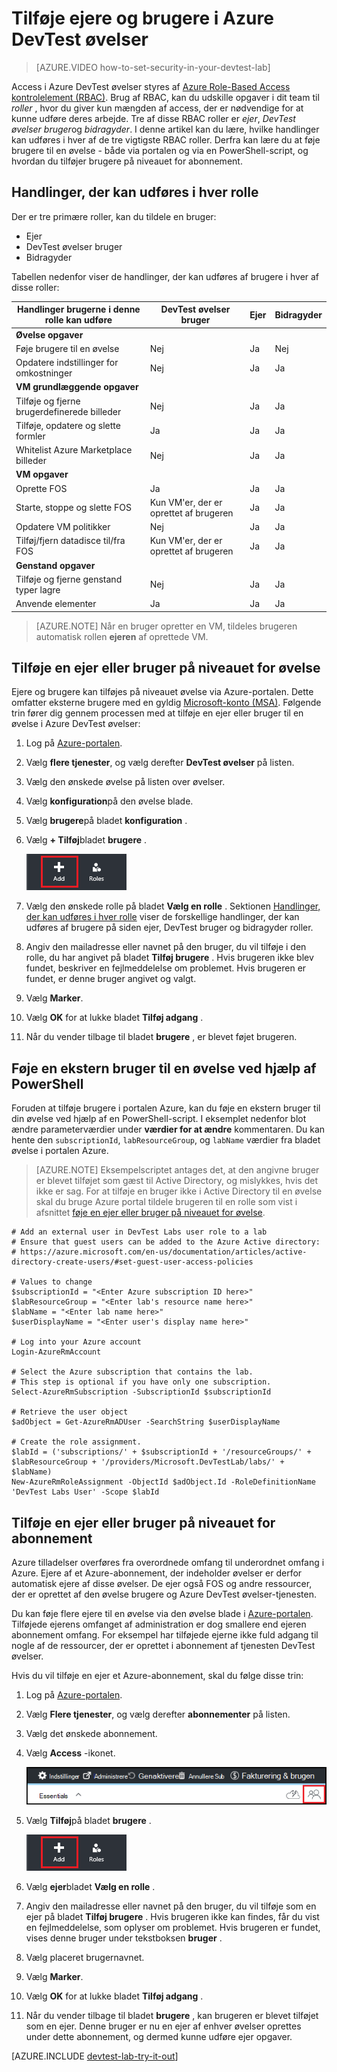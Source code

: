 <properties
    pageTitle="Tilføje ejere og brugere i Azure DevTest øvelser | Microsoft Azure"
    description="Tilføje ejere og brugere i Azure DevTest øvelser ved hjælp af Azure portal eller PowerShell"
    services="devtest-lab,virtual-machines"
    documentationCenter="na"
    authors="tomarcher"
    manager="douge"
    editor=""/>

<tags
    ms.service="devtest-lab"
    ms.workload="na"
    ms.tgt_pltfrm="na"
    ms.devlang="na"
    ms.topic="article"
    ms.date="09/12/2016"
    ms.author="tarcher"/>

# <a name="add-owners-and-users-in-azure-devtest-labs"></a>Tilføje ejere og brugere i Azure DevTest øvelser

> [AZURE.VIDEO how-to-set-security-in-your-devtest-lab]

Access i Azure DevTest øvelser styres af [Azure Role-Based Access kontrolelement (RBAC)](../active-directory/role-based-access-control-what-is.md). Brug af RBAC, kan du udskille opgaver i dit team til *roller* , hvor du giver kun mængden af access, der er nødvendige for at kunne udføre deres arbejde. Tre af disse RBAC roller er *ejer*, *DevTest øvelser bruger*og *bidragyder*. I denne artikel kan du lære, hvilke handlinger kan udføres i hver af de tre vigtigste RBAC roller. Derfra kan lære du at føje brugere til en øvelse - både via portalen og via en PowerShell-script, og hvordan du tilføjer brugere på niveauet for abonnement.

## <a name="actions-that-can-be-performed-in-each-role"></a>Handlinger, der kan udføres i hver rolle

Der er tre primære roller, kan du tildele en bruger:

- Ejer
- DevTest øvelser bruger
- Bidragyder

Tabellen nedenfor viser de handlinger, der kan udføres af brugere i hver af disse roller:

| **Handlinger brugerne i denne rolle kan udføre** | **DevTest øvelser bruger**            | **Ejer** | **Bidragyder** |
|---|---|---|---|
| **Øvelse opgaver**                          |                              |       |             |
| Føje brugere til en øvelse                     | Nej                           | Ja   | Nej          |
| Opdatere indstillinger for omkostninger                   | Nej                           | Ja   | Ja         |
| **VM grundlæggende opgaver**                      |                              |       |             |
| Tilføje og fjerne brugerdefinerede billeder           | Nej                           | Ja   | Ja         |
| Tilføje, opdatere og slette formler       | Ja                          | Ja   | Ja         |
| Whitelist Azure Marketplace billeder     | Nej                           | Ja   | Ja         |
| **VM opgaver**                           |                              |       |             |
| Oprette FOS                             | Ja                          | Ja   | Ja         |
| Starte, stoppe og slette FOS            | Kun VM'er, der er oprettet af brugeren | Ja   | Ja         |
| Opdatere VM politikker                     | Nej                           | Ja   | Ja         |
| Tilføj/fjern datadisce til/fra FOS      | Kun VM'er, der er oprettet af brugeren | Ja   | Ja         |
| **Genstand opgaver**                     |                              |       |             |
| Tilføje og fjerne genstand typer lagre   | Nej                           | Ja   | Ja         |
| Anvende elementer                        | Ja                          | Ja   | Ja         |

> [AZURE.NOTE] Når en bruger opretter en VM, tildeles brugeren automatisk rollen **ejeren** af oprettede VM.

## <a name="add-an-owner-or-user-at-the-lab-level"></a>Tilføje en ejer eller bruger på niveauet for øvelse

Ejere og brugere kan tilføjes på niveauet øvelse via Azure-portalen. Dette omfatter eksterne brugere med en gyldig [Microsoft-konto (MSA)](devtest-lab-faq.md#what-is-a-microsoft-account).
Følgende trin fører dig gennem processen med at tilføje en ejer eller bruger til en øvelse i Azure DevTest øvelser:

1. Log på [Azure-portalen](http://go.microsoft.com/fwlink/p/?LinkID=525040).

1. Vælg **flere tjenester**, og vælg derefter **DevTest øvelser** på listen.

1. Vælg den ønskede øvelse på listen over øvelser.

1. Vælg **konfiguration**på den øvelse blade. 

1. Vælg **brugere**på bladet **konfiguration** .

1. Vælg **+ Tilføj**bladet **brugere** .

    ![Tilføj bruger](./media/devtest-lab-add-devtest-user/devtest-users-blade.png)

1. Vælg den ønskede rolle på bladet **Vælg en rolle** . Sektionen [Handlinger, der kan udføres i hver rolle](#actions-that-can-be-performed-in-each-role) viser de forskellige handlinger, der kan udføres af brugere på siden ejer, DevTest bruger og bidragyder roller.

1. Angiv den mailadresse eller navnet på den bruger, du vil tilføje i den rolle, du har angivet på bladet **Tilføj brugere** . Hvis brugeren ikke blev fundet, beskriver en fejlmeddelelse om problemet. Hvis brugeren er fundet, er denne bruger angivet og valgt. 

1. Vælg **Marker**.

1. Vælg **OK** for at lukke bladet **Tilføj adgang** .

1. Når du vender tilbage til bladet **brugere** , er blevet føjet brugeren.  

## <a name="add-an-external-user-to-a-lab-using-powershell"></a>Føje en ekstern bruger til en øvelse ved hjælp af PowerShell

Foruden at tilføje brugere i portalen Azure, kan du føje en ekstern bruger til din øvelse ved hjælp af en PowerShell-script. I eksemplet nedenfor blot ændre parameterværdier under **værdier for at ændre** kommentaren.
Du kan hente den `subscriptionId`, `labResourceGroup`, og `labName` værdier fra bladet øvelse i portalen Azure.

> [AZURE.NOTE]
> Eksempelscriptet antages det, at den angivne bruger er blevet tilføjet som gæst til Active Directory, og mislykkes, hvis det ikke er sag. For at tilføje en bruger ikke i Active Directory til en øvelse skal du bruge Azure portal tildele brugeren til en rolle som vist i afsnittet [føje en ejer eller bruger på niveauet for øvelse](#add-an-owner-or-user-at-the-lab-level).   

    # Add an external user in DevTest Labs user role to a lab
    # Ensure that guest users can be added to the Azure Active directory:
    # https://azure.microsoft.com/en-us/documentation/articles/active-directory-create-users/#set-guest-user-access-policies

    # Values to change
    $subscriptionId = "<Enter Azure subscription ID here>"
    $labResourceGroup = "<Enter lab's resource name here>"
    $labName = "<Enter lab name here>"
    $userDisplayName = "<Enter user's display name here>"

    # Log into your Azure account
    Login-AzureRmAccount
    
    # Select the Azure subscription that contains the lab. 
    # This step is optional if you have only one subscription.
    Select-AzureRmSubscription -SubscriptionId $subscriptionId
    
    # Retrieve the user object
    $adObject = Get-AzureRmADUser -SearchString $userDisplayName
    
    # Create the role assignment. 
    $labId = ('subscriptions/' + $subscriptionId + '/resourceGroups/' + $labResourceGroup + '/providers/Microsoft.DevTestLab/labs/' + $labName)
    New-AzureRmRoleAssignment -ObjectId $adObject.Id -RoleDefinitionName 'DevTest Labs User' -Scope $labId

## <a name="add-an-owner-or-user-at-the-subscription-level"></a>Tilføje en ejer eller bruger på niveauet for abonnement

Azure tilladelser overføres fra overordnede omfang til underordnet omfang i Azure. Ejere af et Azure-abonnement, der indeholder øvelser er derfor automatisk ejere af disse øvelser. De ejer også FOS og andre ressourcer, der er oprettet af den øvelse brugere og Azure DevTest øvelser-tjenesten. 

Du kan føje flere ejere til en øvelse via den øvelse blade i [Azure-portalen](http://go.microsoft.com/fwlink/p/?LinkID=525040). Tilføjede ejerens omfanget af administration er dog smallere end ejeren abonnement omfang. For eksempel har tilføjede ejerne ikke fuld adgang til nogle af de ressourcer, der er oprettet i abonnement af tjenesten DevTest øvelser. 

Hvis du vil tilføje en ejer et Azure-abonnement, skal du følge disse trin:

1. Log på [Azure-portalen](http://go.microsoft.com/fwlink/p/?LinkID=525040).

1. Vælg **Flere tjenester**, og vælg derefter **abonnementer** på listen.

1. Vælg det ønskede abonnement.

1. Vælg **Access** -ikonet. 

    ![Access-brugere](./media/devtest-lab-add-devtest-user/access-users.png)

1. Vælg **Tilføj**på bladet **brugere** .

    ![Tilføj bruger](./media/devtest-lab-add-devtest-user/devtest-users-blade.png)

1. Vælg **ejer**bladet **Vælg en rolle** .

1. Angiv den mailadresse eller navnet på den bruger, du vil tilføje som en ejer på bladet **Tilføj brugere** . Hvis brugeren ikke kan findes, får du vist en fejlmeddelelse, som oplyser om problemet. Hvis brugeren er fundet, vises denne bruger under tekstboksen **bruger** .

1. Vælg placeret brugernavnet.

1. Vælg **Marker**.

1. Vælg **OK** for at lukke bladet **Tilføj adgang** .

1. Når du vender tilbage til bladet **brugere** , kan brugeren er blevet tilføjet som en ejer. Denne bruger er nu en ejer af enhver øvelser oprettes under dette abonnement, og dermed kunne udføre ejer opgaver. 

[AZURE.INCLUDE [devtest-lab-try-it-out](../../includes/devtest-lab-try-it-out.md)]
